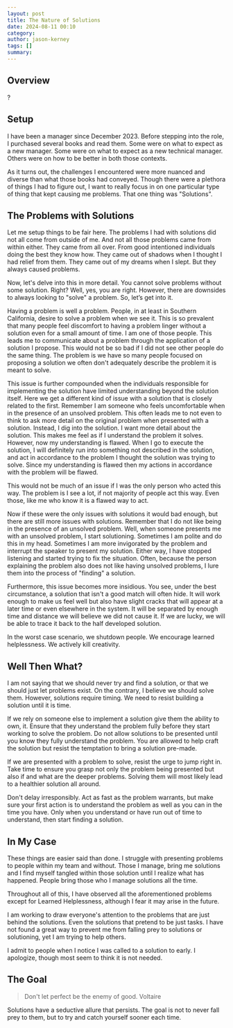 ```yaml
---
layout: post
title: The Nature of Solutions
date: 2024-08-11 00:10
category: 
author: jason-kerney
tags: []
summary: 
---
```


## Overview ##

?

## Setup ##

I have been a manager since December 2023. Before stepping into the role, I purchased several books and read them. Some were on what to expect as a new manager. Some were on what to expect as a new technical manager. Others were on how to be better in both those contexts.

As it turns out, the challenges I encountered were more nuanced and diverse than what those books had conveyed. Though there were a plethora of things I had to figure out, I want to really focus in on one particular type of thing that kept causing me problems. That one thing was "Solutions".

## The Problems with Solutions ##

Let me setup things to be fair here. The problems I had with solutions did not all come from outside of me. And not all those problems came from within either. They came from all over. From good intentioned individuals doing the best they know how. They came out of shadows when I thought I had relief from them. They came out of my dreams when I slept. But they always caused problems.

Now, let's delve into this in more detail. You cannot solve problems without some solution. Right? Well, yes, you are right. However, there are downsides to always looking to "solve" a problem. So, let’s get into it.

Having a problem is well a problem. People, in at least in Southern California, desire to solve a problem when we see it. This is so prevalent that many people feel discomfort to having a problem linger without a solution even for a small amount of time. I am one of those people. This leads me to communicate about a problem through the application of a solution I propose. This would not be so bad if I did not see other people do the same thing. The problem is we have so many people focused on proposing a solution we often don't adequately describe the problem it is meant to solve.

This issue is further compounded when the individuals responsible for implementing the solution have limited understanding beyond the solution itself. Here we get a different kind of issue with a solution that is closely related to the first. Remember I am someone who feels uncomfortable when in the presence of an unsolved problem. This often leads me to not even to think to ask more detail on the original problem when presented with a solution. Instead, I dig into the solution. I want more detail about the solution. This makes me feel as if I understand the problem it solves. However, now my understanding is flawed. When I go to execute the solution, I will definitely run into something not described in the solution, and act in accordance to the problem I thought the solution was trying to solve. Since my understanding is flawed then my actions in accordance with the problem will be flawed.

This would not be much of an issue if I was the only person who acted this way. The problem is I see a lot, if not majority of people act this way. Even those, like me who know it is a flawed way to act.

Now if these were the only issues with solutions it would bad enough, but there are still more issues with solutions. Remember that I do not like being in the presence of an unsolved problem. Well, when someone presents me with an unsolved problem, I start solutioning. Sometimes I am polite and do this in my head. Sometimes I am more invigorated by the problem and interrupt the speaker to present my solution. Either way, I have stopped listening and started trying to fix the situation. Often, because the person explaining the problem also does not like having unsolved problems, I lure them into the process of "finding" a solution.

Furthermore, this issue becomes more insidious. You see, under the best circumstance, a solution that isn't a good match will often hide. It will work enough to make us feel well but also have slight cracks that will appear at a later time or even elsewhere in the system. It will be separated by enough time and distance we will believe we did not cause it. If we are lucky, we will be able to trace it back to the half developed solution.

In the worst case scenario, we shutdown people. We encourage learned helplessness. We actively kill creativity.

## Well Then What? ##

I am not saying that we should never try and find a solution, or that we should just let problems exist. On the contrary, I believe we should solve them. However, solutions require timing. We need to resist building a solution until it is time.

If we rely on someone else to implement a solution give them the ability to own, it. Ensure that they understand the problem fully before they start working to solve the problem. Do not allow solutions to be presented until you know they fully understand the problem. You are allowed to help craft the solution but resist the temptation to bring a solution pre-made.

If we are presented with a problem to solve, resist the urge to jump right in. Take time to ensure you grasp not only the problem being presented but also if and what are the deeper problems. Solving them will most likely lead to a healthier solution all around.

Don't delay irresponsibly. Act as fast as the problem warrants, but make sure your first action is to understand the problem as well as you can in the time you have. Only when you understand or have run out of time to understand, then start finding a solution.

## In My Case ##

These things are easier said than done. I struggle with presenting problems to people within my team and without. Those I manage, bring me solutions and I find myself tangled within those solution until I realize what has happened. People bring those who I manage solutions all the time.

Throughout all of this, I have observed all the aforementioned problems except for Learned Helplessness, although I fear it may arise in the future.

I am working to draw everyone's attention to the problems that are just behind the solutions. Even the solutions that pretend to be just tasks. I have not found a great way to prevent me from falling prey to solutions or solutioning, yet I am trying to help others.

I admit to people when I notice I was called to a solution to early. I apologize, though most seem to think it is not needed.

## The Goal ##

> Don't let perfect be the enemy of good.
> Voltaire

Solutions have a seductive allure that persists. The goal is not to never fall prey to them, but to try and catch yourself sooner each time.
